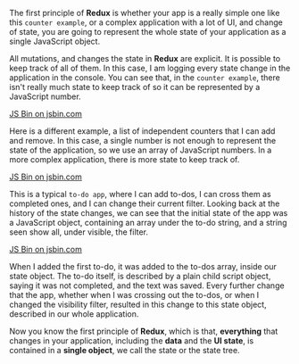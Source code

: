 The first principle of **Redux** is whether your app is a really simple one like this `counter example`, or a complex application with a lot of UI, and change of state, you are going to represent the whole state of your application as a single JavaScript object.

All mutations, and changes the state in **Redux** are explicit. It is possible to keep track of all of them. In this case, I am logging every state change in the application in the console. You can see that, in the `counter example`, there isn't really much state to keep track of so it can be represented by a JavaScript number.

<a class="jsbin-embed" href="https://jsbin.com/butuga/embed?js,console,output">JS Bin on jsbin.com</a><script src="https://static.jsbin.com/js/embed.min.js?3.35.12"></script>

Here is a different example, a list of independent counters that I can add and remove. In this case, a single number is not enough to represent the state of the application, so we use an array of JavaScript numbers. In a more complex application, there is more state to keep track of.

<a class="jsbin-embed" href="https://jsbin.com/jitewi/embed?js,console,output">JS Bin on jsbin.com</a><script src="https://static.jsbin.com/js/embed.min.js?3.35.12"></script>

This is a typical `to-do app`, where I can add to-dos, I can cross them as completed ones, and I can change their current filter. Looking back at the history of the state changes, we can see that the initial state of the app was a JavaScript object, containing an array under the to-do string, and a string seen show all, under visible, the filter.

<a class="jsbin-embed" href="https://jsbin.com/sibuwi/7/embed?html,js,output">JS Bin on jsbin.com</a><script src="https://static.jsbin.com/js/embed.min.js?3.35.12"></script>

When I added the first to-do, it was added to the to-dos array, inside our state object. The to-do itself, is described by a plain child script object, saying it was not completed, and the text was saved. Every further change that the app, whether when I was crossing out the to-dos, or when I changed the visibility filter, resulted in this change to this state object, described in our whole application.

Now you know the first principle of **Redux**, which is that, **everything** that changes in your application, including the **data** and the **UI state**, is contained in a **single object**, we call the state or the state tree.
